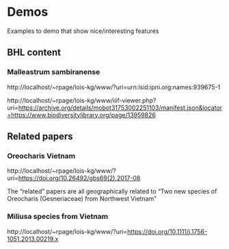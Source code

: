 # Demos

Examples to demo that show nice/interesting features

## BHL content

### Malleastrum sambiranense

http://localhost/~rpage/lois-kg/www/?uri=urn:lsid:ipni.org:names:939675-1

http://localhost/~rpage/lois-kg/www/iiif-viewer.php?uri=https://archive.org/details/mobot31753002251103/manifest.json&locator=https://www.biodiversitylibrary.org/page/13959826





## Related papers

### Oreocharis Vietnam

http://localhost/~rpage/lois-kg/www/?uri=https://doi.org/10.26492/gbs69(2).2017-08

The “related” papers are all geographically related to “Two new species of Oreocharis (Gesneriaceae) from Northwest Vietnam” 

### Miliusa species from Vietnam

http://localhost/~rpage/lois-kg/www/?uri=https://doi.org/10.1111/j.1756-1051.2013.00219.x





